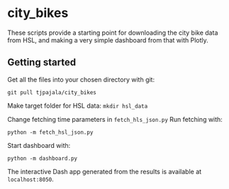 # city_bikes

These scripts provide a starting point for downloading the city bike data from HSL, and making a very simple 
dashboard from that with Plotly.



## Getting started

Get all the files into your chosen directory with git:

`git pull tjpajala/city_bikes`

Make target folder for HSL data:
`mkdir hsl_data`

Change fetching time parameters in `fetch_hls_json.py`
Run fetching with:

`python -m fetch_hsl_json.py`

Start dashboard with:

`python -m dashboard.py`

The interactive Dash app generated from the results is available at `localhost:8050`.